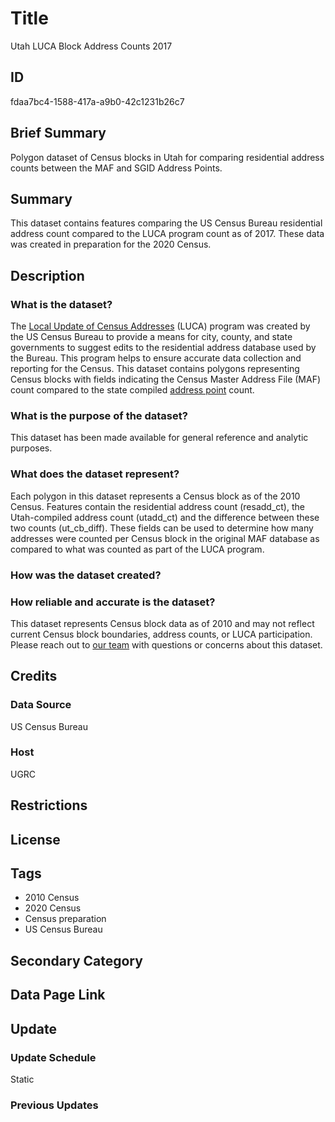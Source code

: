 # Title

Utah LUCA Block Address Counts 2017

## ID

fdaa7bc4-1588-417a-a9b0-42c1231b26c7

## Brief Summary

Polygon dataset of Census blocks in Utah for comparing residential address counts between the MAF and SGID Address Points.

## Summary

This dataset contains features comparing the US Census Bureau residential address count compared to the LUCA program count as of 2017. These data was created in preparation for the 2020 Census.

## Description

### What is the dataset?

The [Local Update of Census Addresses](https://www.census.gov/programs-surveys/decennial-census/about/luca.html) (LUCA) program was created by the US Census Bureau to provide a means for city, county, and state governments to suggest edits to the residential address database used by the Bureau. This program helps to ensure accurate data collection and reporting for the Census. This dataset contains polygons representing Census blocks with fields indicating the Census Master Address File (MAF) count compared to the state compiled [address point](https://gis.utah.gov/products/sgid/location/address-points/) count.

### What is the purpose of the dataset?

This dataset has been made available for general reference and analytic purposes.

### What does the dataset represent?

Each polygon in this dataset represents a Census block as of the 2010 Census. Features contain the residential address count (resadd_ct), the Utah-compiled address count (utadd_ct) and the difference between these two counts (ut_cb_diff). These fields can be used to determine how many addresses were counted per Census block in the original MAF database as compared to what was counted as part of the LUCA program.

### How was the dataset created?

<!--- I have my guesstimates, but do we know who created this dataset and how it was done? --->

### How reliable and accurate is the dataset?

This dataset represents Census block data as of 2010 and may not reflect current Census block boundaries, address counts, or LUCA participation. Please reach out to [our team](https://gis.utah.gov/contact/) with questions or concerns about this dataset.

## Credits

### Data Source

US Census Bureau

### Host

UGRC

## Restrictions

## License

## Tags

- 2010 Census
- 2020 Census
- Census preparation
- US Census Bureau

## Secondary Category

## Data Page Link

## Update

### Update Schedule

Static

### Previous Updates
